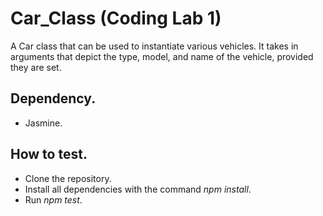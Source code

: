 # Car_Class (Coding Lab 1)
A Car class that can be used to instantiate various vehicles. It takes in arguments that depict the type, model, and name of the vehicle, provided they are set.

## Dependency.
* Jasmine.

## How to test.
* Clone the repository.
* Install all dependencies with the command <i>npm install</i>.</br>
* Run <i>npm test</i>.

